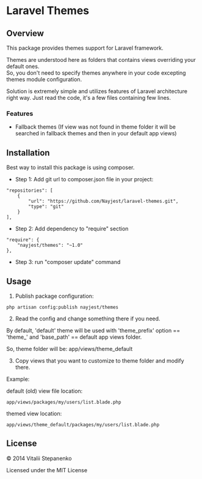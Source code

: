 Laravel Themes
=====
## Overview

This package provides themes support for Laravel framework.

Themes are understood here as folders that contains views overriding your default ones.  
So, you don't need to specify themes anywhere in your code excepting themes module configuration.

Solution is extremely simple and utilizes features of Laravel architecture right way. 
Just read the code, it's a few files containing few lines. 

### Features

* Fallback themes (If view was not found in theme folder it will be searched in fallback themes and then in your default app views)


## Installation

Best way to install this package is using composer.

* Step 1: Add git url to composer.json file in your project:
```
"repositories": [
    {
        "url": "https://github.com/Nayjest/laravel-themes.git",
        "type": "git"
    }
],
```
* Step 2: Add dependency to "require" section
```
"require": {
    "nayjest/themes": "~1.0"
},
```
* Step 3: run "composer update" command

## Usage

1. Publish package configuration:

```
php artisan config:publish nayjest/themes
```

2. Read the config and change something there if you need.

By default, 'default' theme will be used with 'theme_prefix' option == 'theme_' and 'base_path' == default app views folder.

So, theme folder will be: app/views/theme_default

3. Copy views that you want to customize to theme folder and modify there.

Example: 

default (old) view file location:

    app/views/packages/my/users/list.blade.php

themed view location:

    app/views/theme_default/packages/my/users/list.blade.php

## License


© 2014 Vitalii Stepanenko

Licensed under the MIT License
